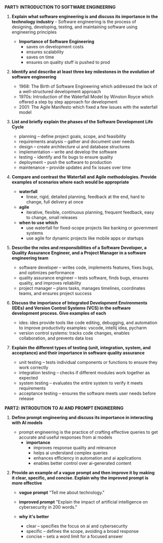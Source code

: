 **PART1: INTRODUCTION TO SOFTWARE ENGINEERING**
  1. **Explain what software engineering is and discuss its importance in the technology industry**
    - Software engineering is the process of designing, developing, testing, and maintaining software using engineering principles
       - **Importance of Software Engineering**
         - saves on development costs
         - ensures scalability
         - saves on time
         - ensures on quality stuff is pushed to prod
           
      
  2. **Identify and describe at least three key milestones in the evolution of software engineering**
   
      - 1968: The Birth of Software Engineering which addressed the lack of a well-structured development approach
      - 1970s: Introduction of the Waterfall Model by Winston Royce which offered a step by step approach for development
      - 2001: The Agile Manifesto which fixed a few issues with the waterfall model
      

  4. **List and briefly explain the phases of the Software Development Life Cycle**
      - planning – define project goals, scope, and feasibility
      - requirements analysis – gather and document user needs
      - design – create architecture ui and database structures
      - implementation – write and develop the software
      - testing – identify and fix bugs to ensure quality
      - deployment – push the software to production
      - maintenance – provide updates and fix issues over time
      

  5. **Compare and contrast the Waterfall and Agile methodologies. Provide examples of scenarios where each would be appropriate**
      - **waterfall**
         - linear, rigid, detailed planning, feedback at the end, hard to change, full delivery at once
      - **agile**
         - iterative, flexible, continuous planning, frequent feedback, easy to change, small releases
      - **when to use which**
         - use waterfall for fixed-scope projects like banking or government systems
         - use agile for dynamic projects like mobile apps or startups
     
      
  6. **Describe the roles and responsibilities of a Software Developer, a Quality Assurance Engineer, and a Project Manager in a software engineering team**
      - software developer – writes code, implements features, fixes bugs, and optimizes performance
      - quality assurance engineer – tests software, finds bugs, ensures quality, and improves reliability
      - project manager – plans tasks, manages timelines, coordinates teams, and ensures project success

  7. **Discuss the importance of Integrated Development Environments (IDEs) and Version Control Systems (VCS) in the software development process. Give examples of each**
      - ides: ides provide tools like code editing, debugging, and automation to improve productivity examples: vscode, intellij idea, pycharm
      - version control systems: tracks code changes, enables collaboration, and prevents data loss

  8. **Explain the different types of testing (unit, integration, system, and acceptance) and their importance in software quality assurance**
      - unit testing – tests individual components or functions to ensure they work correctly
      - integration testing – checks if different modules work together as expected
      - system testing – evaluates the entire system to verify it meets requirements
      - acceptance testing – ensures the software meets user needs before release



**PART2: INTRODUTION TO AI AND PROMPT ENGINEERING**

  1. **Define prompt engineering and discuss its importance in interacting with AI models**
       - prompt engineering is the practice of crafting effective queries to get accurate and useful responses from ai models
         - **importance**
             - improves response quality and relevance
             - helps ai understand complex queries
             - enhances efficiency in automation and ai applications
             - enables better control over ai-generated content

               
  2. **Provide an example of a vague prompt and then improve it by making it clear, specific, and concise. Explain why the improved prompt is more effective**
     - **vague prompt**
          "Tell me about technology."
       
     - **improved prompt**
          "Explain the impact of artificial intelligence on cybersecurity in 200 words."
       
     - **why it's better**
       - clear – specifies the focus on ai and cybersecurity
       - specific – defines the scope, avoiding a broad response
       - concise – sets a word limit for a focused answer
